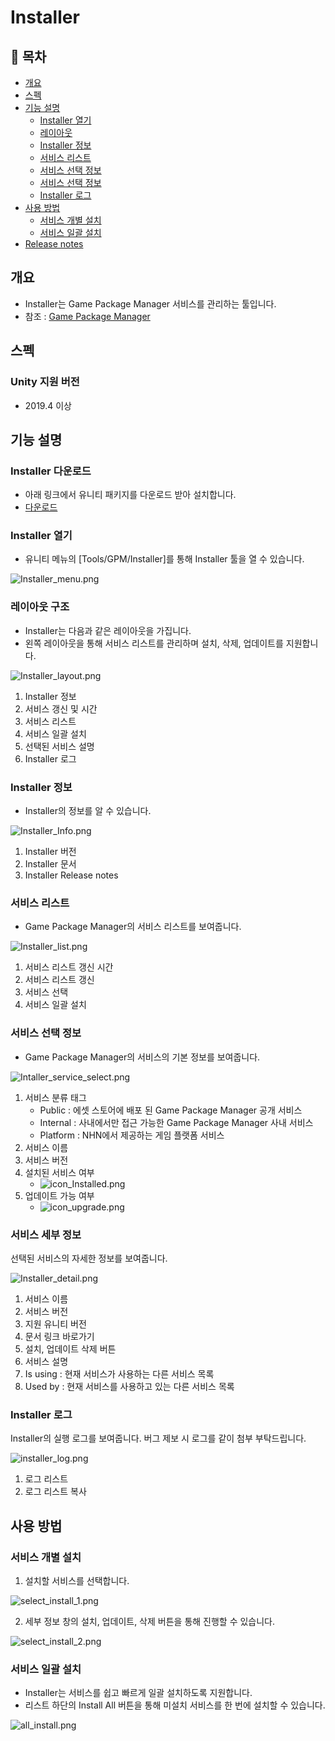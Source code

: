# Installer

## 🚩 목차

* [개요](#개요)
* [스펙](#스펙)
* [기능 설명](#기능-설명)
    * [Installer 열기](#Installer-열기)
    * [레이아웃](#레이아웃-구조)
    * [Installer 정보](#Installer-정보)
    * [서비스 리스트](#서비스-리스트)
    * [서비스 선택 정보](#서비스-선택-정보)
    * [서비스 선택 정보](#서비스-세부-정보)
    * [Installer 로그](#Installer-로그)
* [사용 방법](#사용-방법)
    * [서비스 개별 설치](#서비스-개별-설치)
    * [서비스 일괄 설치](#서비스-일괄-설치)
* [Release notes](./ReleaseNotes.md)
 
## 개요
* Installer는 Game Package Manager 서비스를 관리하는 툴입니다.
* 참조 : [Game Package Manager](https://github.com/nhn/gpm.unity)

## 스펙
### Unity 지원 버전
* 2019.4 이상

## 기능 설명

### Installer 다운로드
* 아래 링크에서 유니티 패키지를 다운로드 받아 설치합니다.
* [다운로드](https://github.com/nhn/gpm.unity/raw/service/installer/release/Internal/Installer/gpm_installer.unitypackage)
    
    

### Installer 열기
 * 유니티 메뉴의 [Tools/GPM/Installer]를 통해 Installer 툴을 열 수 있습니다.

 ![Installer_menu.png](images/Installer_menu.png)

### 레이아웃 구조
 * Installer는 다음과 같은 레이아웃을 가집니다.
 * 왼쪽 레이아웃을 통해 서비스 리스트를 관리하며 설치, 삭제, 업데이트를 지원합니다.
 
![Installer_layout.png](images/Installer_layout.png)

1. Installer 정보
2. 서비스 갱신 및 시간
3. 서비스 리스트
4. 서비스 일괄 설치
5. 선택된 서비스 설명
6. Installer 로그


### Installer 정보
 * Installer의 정보를 알 수 있습니다.
 
![Installer_Info.png](images/Installer_Info.png)

1. Installer 버전
2. Installer 문서
3. Installer Release notes


### 서비스 리스트
* Game Package Manager의 서비스 리스트를 보여줍니다.

![Installer_list.png](images/Installer_list.png)

1. 서비스 리스트 갱신 시간
2. 서비스 리스트 갱신
3. 서비스 선택
4. 서비스 일괄 설치


### 서비스 선택 정보
* Game Package Manager의 서비스의 기본 정보를 보여줍니다.

![Intaller_service_select.png](images/Installer_service_select.png)

1. 서비스 분류 태그
    * Public : 에셋 스토어에 배포 된 Game Package Manager 공개 서비스
    * Internal : 사내에서만 접근 가능한 Game Package Manager 사내 서비스
    * Platform : NHN에서 제공하는 게임 플랫폼 서비스
2. 서비스 이름
3. 서비스 버전
4. 설치된 서비스 여부 
    * ![icon_Installed.png](images/icon_Installed.png) 
5. 업데이트 가능 여부
    * ![icon_upgrade.png](images/icon_upgrade.png)


### 서비스 세부 정보
선택된 서비스의 자세한 정보를 보여줍니다.

![Installer_detail.png](images/Installer_detail.png)

1. 서비스 이름
2. 서비스 버전
3. 지원 유니티 버전
4. 문서 링크 바로가기
5. 설치, 업데이트 삭제 버튼
6. 서비스 설명
7. Is using : 현재 서비스가 사용하는 다른 서비스 목록
8. Used by : 현재 서비스를 사용하고 있는 다른 서비스 목록


### Installer 로그
 Installer의 실행 로그를 보여줍니다. 버그 제보 시 로그를 같이 첨부 부탁드립니다.

![installer_log.png](images/installer_log.png)

1. 로그 리스트
2. 로그 리스트 복사


## 사용 방법
    
### 서비스 개별 설치
1. 설치할 서비스를 선택합니다.

![select_install_1.png](images/select_install_1.png)

2. 세부 정보 창의 설치, 업데이트, 삭제 버튼을 통해 진행할 수 있습니다.

![select_install_2.png](images/select_install_2.png)


### 서비스 일괄 설치
* Installer는 서비스를 쉽고 빠르게 일괄 설치하도록 지원합니다.
* 리스트 하단의 Install All 버튼을 통해 미설치 서비스를 한 번에 설치할 수 있습니다.

![all_install.png](images/all_install.png)

